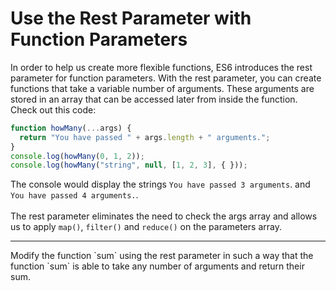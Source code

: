 # Use the Rest Parameter with Function Parameters
In order to help us create more flexible functions, ES6 introduces the rest parameter for function parameters. With the rest parameter, you can create functions that take a variable number of arguments. These arguments are stored in an array that can be accessed later from inside the function.
<br>
Check out this code:

```javascript
function howMany(...args) {
  return "You have passed " + args.length + " arguments.";
}
console.log(howMany(0, 1, 2));
console.log(howMany("string", null, [1, 2, 3], { }));
```
The console would display the strings `You have passed 3 arguments`. and `You have passed 4 arguments.`.
<br><br>
The rest parameter eliminates the need to check the args array and allows us to apply `map()`, `filter()` and `reduce()` on the parameters array.

<hr>
Modify the function `sum` using the rest parameter in such a way that the function `sum` is able to take any number of arguments and return their sum.